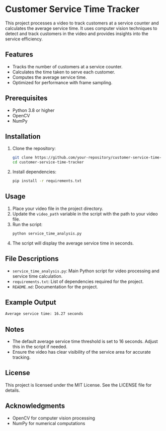 # Customer Service Time Tracker

This project processes a video to track customers at a service counter and calculates the average service time. It uses computer vision techniques to detect and track customers in the video and provides insights into the service efficiency.

## Features
- Tracks the number of customers at a service counter.
- Calculates the time taken to serve each customer.
- Computes the average service time.
- Optimized for performance with frame sampling.

## Prerequisites
- Python 3.8 or higher
- OpenCV
- NumPy

## Installation

1. Clone the repository:
   ```bash
   git clone https://github.com/your-repository/customer-service-time-tracker.git
   cd customer-service-time-tracker
   ```

2. Install dependencies:
   ```bash
   pip install -r requirements.txt
   ```

## Usage

1. Place your video file in the project directory.
2. Update the `video_path` variable in the script with the path to your video file.
3. Run the script:
   ```bash
   python service_time_analysis.py
   ```
4. The script will display the average service time in seconds.

## File Descriptions

- `service_time_analysis.py`: Main Python script for video processing and service time calculation.
- `requirements.txt`: List of dependencies required for the project.
- `README.md`: Documentation for the project.

## Example Output

```bash
Average service time: 16.27 seconds
```

## Notes
- The default average service time threshold is set to 16 seconds. Adjust this in the script if needed.
- Ensure the video has clear visibility of the service area for accurate tracking.

## License
This project is licensed under the MIT License. See the LICENSE file for details.

## Acknowledgments
- OpenCV for computer vision processing
- NumPy for numerical computations
